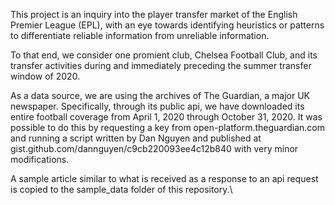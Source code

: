 
This project is an inquiry into the player transfer market of the English Premier League (EPL), with an eye towards identifying heuristics or patterns to differentiate reliable information from unreliable information.

To that end, we consider one promient club, Chelsea Football Club, and its transfer activities during and immediately preceding the summer transfer window of 2020.  

As a data source, we are using the archives of The Guardian, a major UK newspaper.  Specifically, through its public api, we have downloaded its entire football coverage from April 1, 2020 through October 31, 2020.  It was possible to do this by requesting a key from open-platform.theguardian.com and running a script written by Dan Nguyen and published at gist.github.com/dannguyen/c9cb220093ee4c12b840 with very minor modifications.

A sample article similar to what is received as a response to an api request is copied to the sample_data folder of this repository.\
